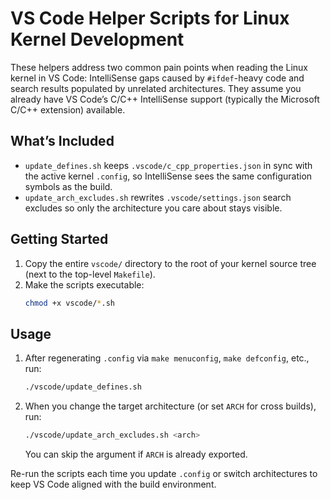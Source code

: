 # VS Code Helper Scripts for Linux Kernel Development

These helpers address two common pain points when reading the Linux kernel in VS Code: IntelliSense gaps caused by `#ifdef`-heavy code and search results populated by unrelated architectures. They assume you already have VS Code’s C/C++ IntelliSense support (typically the Microsoft C/C++ extension) available.

## What’s Included

- `update_defines.sh` keeps `.vscode/c_cpp_properties.json` in sync with the active kernel `.config`, so IntelliSense sees the same configuration symbols as the build.
- `update_arch_excludes.sh` rewrites `.vscode/settings.json` search excludes so only the architecture you care about stays visible.

## Getting Started

1. Copy the entire `vscode/` directory to the root of your kernel source tree (next to the top-level `Makefile`).
2. Make the scripts executable:
   ```sh
   chmod +x vscode/*.sh
   ```

## Usage

1. After regenerating `.config` via `make menuconfig`, `make defconfig`, etc., run:
   ```sh
   ./vscode/update_defines.sh
   ```
2. When you change the target architecture (or set `ARCH` for cross builds), run:
   ```sh
   ./vscode/update_arch_excludes.sh <arch>
   ```
   You can skip the argument if `ARCH` is already exported.

Re-run the scripts each time you update `.config` or switch architectures to keep VS Code aligned with the build environment.
